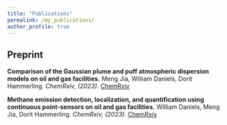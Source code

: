```yaml
---
title: "Publications"
permalink: /my_publications/
author_profile: true
---
```


Preprint
---
**Comparison of the Gaussian plume and puff atmospheric dispersion models on oil and gas facilities.**
Meng Jia, William Daniels, Dorit Hammerling.
*ChemRxiv, (2023).*
[ChemRxiv](https://chemrxiv.org/engage/api-gateway/chemrxiv/assets/orp/resource/item/6451848107c3f029371ca07f/original/comparison-of-the-gaussian-plume-and-puff-atmospheric-dispersion-models-for-methane-modeling-on-oil-and-gas-sites.pdf)

**Methane emission detection, localization, and quantification using continuous point-sensors on oil and gas facilities.**
William Daniels, Meng Jia, Dorit Hammerling.
*ChemRxiv, (2023).*
[ChemRxiv](https://chemrxiv.org/engage/api-gateway/chemrxiv/assets/orp/resource/item/6451524e07c3f029371b0f60/original/detection-localization-and-quantification-of-single-source-methane-emissions-on-oil-and-gas-production-sites-using-point-in-space-continuous-monitoring-systems.pdf)
